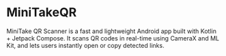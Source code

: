 # MiniTakeQR
MiniTake QR Scanner is a fast and lightweight Android app built with Kotlin + Jetpack Compose. It scans QR codes in real-time using CameraX and ML Kit, and lets users instantly open or copy detected links.
